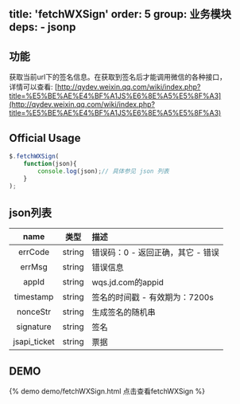 title: 'fetchWXSign'
order: 5
group: 业务模块
deps:
	- jsonp
---

## 功能

获取当前url下的签名信息。在获取到签名后才能调用微信的各种接口，<br />详情可以查看:  [http://qydev.weixin.qq.com/wiki/index.php?title=%E5%BE%AE%E4%BF%A1JS%E6%8E%A5%E5%8F%A3](http://qydev.weixin.qq.com/wiki/index.php?title=%E5%BE%AE%E4%BF%A1JS%E6%8E%A5%E5%8F%A3)

## Official Usage

```javascript
$.fetchWXSign(
	function(json){
        console.log(json);// 具体参见 json 列表
    }
);
```
## json列表

| name | 类型 | 描述 |
| :----: | :----: | :---- |
| errCode | string | 错误码：0 - 返回正确，其它 - 错误 |
| errMsg | string | 错误信息 |
| appId | string | wqs.jd.com的appid |
| timestamp | string | 签名的时间戳 - 有效期为：7200s |
| nonceStr | string | 生成签名的随机串 |
| signature | string | 签名 |
| jsapi_ticket | string | 票据 |

## DEMO

{% demo demo/fetchWXSign.html 点击查看fetchWXSign %}


